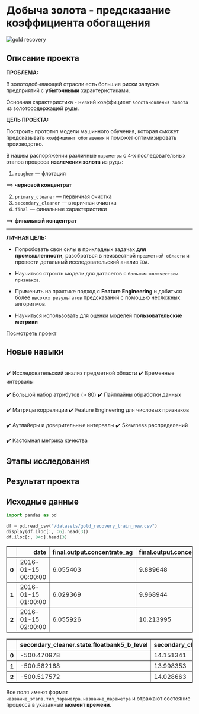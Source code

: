 #  Добыча золота - предсказание коэффициента обогащения
![gold recovery](https://st4.depositphotos.com/10614052/25181/i/600/depositphotos_251812044-stock-photo-gold-nuggets-on-dark-background.jpg)
## Описание проекта

**ПРОБЛЕМА:**

В золотодобывающей отрасли есть большие риски запуска предприятий с **убыточными** характеристиками.

Основная характеристика  - низкий коэффициент `восстановления золота` из золотосодержащей руды.

**ЦЕЛЬ ПРОЕКТА:**

Построить прототип модели машинного обучения, которая сможет предсказывать `коэффициент обогащения` и поможет оптимизировать производство.

В нашем распоряжении различные `параметры` с 4-х последовательных этапов процесса **извлечения золота** из руды:

1. `rougher` — флотация

==> **черновой концентрат**


2. `primary_cleaner` — первичная очистка
3. `secondary_cleaner` — вторичная очистка
4. `final` — финальные характеристики

==> **финальный концентрат**

---

**ЛИЧНАЯ ЦЕЛЬ:**

- Попробовать свои силы в прикладных задачах **для промышленности**, разобраться в неизвестной `предметной области` и провести детальный исследовательский 
анализ `EDA`.


- Научиться строить модели для датасетов с `большим количеством признаков`. 


- Применить на практике подход с **Feature Engineering** и добиться более `высоких результатов` предсказаний с помощью несложных алгоритмов.


- Научиться использовать для оценки моделей **пользовательские метрики**

[Посмотреть проект](Research_of_gold_recovery_process_v1.ipynb)

## Новые навыки

<div class="alert alert-success">
<br> ✔️ Исследовательский анализ предметной области ✔️ Временные интервалы</br>
<br> ✔️ Большой набор атрибутов (> 80) ✔️ Пайплайны обработки данных </br>
<br> ✔️ Матрицы корреляции  ✔️ Feature Engineering для числовых признаков</br>
<br> ✔️ Аутлайеры и доверительные интервалы ✔️ Skewness распределений</br>
<br> ✔️ Кастомная метрика качества </br>
</div>

## Этапы исследования

## Результат проекта

## Исходные данные


```python
import pandas as pd

df = pd.read_csv("/datasets/gold_recovery_train_new.csv")
display(df.iloc[:, :6].head(3))
df.iloc[:, 84:].head(3)
```


<div>

<table border="1" class="dataframe">
  <thead>
    <tr style="text-align: right;">
      <th></th>
      <th>date</th>
      <th>final.output.concentrate_ag</th>
      <th>final.output.concentrate_pb</th>
      <th>final.output.concentrate_sol</th>
      <th>final.output.concentrate_au</th>
      <th>final.output.recovery</th>
    </tr>
  </thead>
  <tbody>
    <tr>
      <th>0</th>
      <td>2016-01-15 00:00:00</td>
      <td>6.055403</td>
      <td>9.889648</td>
      <td>5.507324</td>
      <td>42.192020</td>
      <td>70.541216</td>
    </tr>
    <tr>
      <th>1</th>
      <td>2016-01-15 01:00:00</td>
      <td>6.029369</td>
      <td>9.968944</td>
      <td>5.257781</td>
      <td>42.701629</td>
      <td>69.266198</td>
    </tr>
    <tr>
      <th>2</th>
      <td>2016-01-15 02:00:00</td>
      <td>6.055926</td>
      <td>10.213995</td>
      <td>5.383759</td>
      <td>42.657501</td>
      <td>68.116445</td>
    </tr>
  </tbody>
</table>
</div>





<div>

<table border="1" class="dataframe">
  <thead>
    <tr style="text-align: right;">
      <th></th>
      <th>secondary_cleaner.state.floatbank5_b_level</th>
      <th>secondary_cleaner.state.floatbank6_a_air</th>
      <th>secondary_cleaner.state.floatbank6_a_level</th>
    </tr>
  </thead>
  <tbody>
    <tr>
      <th>0</th>
      <td>-500.470978</td>
      <td>14.151341</td>
      <td>-605.841980</td>
    </tr>
    <tr>
      <th>1</th>
      <td>-500.582168</td>
      <td>13.998353</td>
      <td>-599.787184</td>
    </tr>
    <tr>
      <th>2</th>
      <td>-500.517572</td>
      <td>14.028663</td>
      <td>-601.427363</td>
    </tr>
  </tbody>
</table>
</div>



Все поля имеют формат `название_этапа.тип_параметра.название_параметра` и отражают состояние процесса в указанный **момент времени**.
